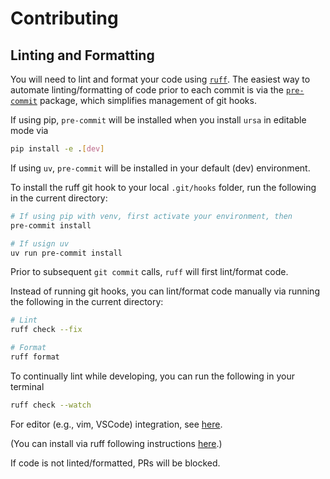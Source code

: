 # Contributing

## Linting and Formatting

You will need to lint and format your code using [`ruff`][2]. The easiest way
to automate linting/formatting of code prior to each commit is via the
[`pre-commit`][1] package, which simplifies management of git hooks.

If using pip, `pre-commit` will be installed when you install `ursa` in
editable mode via

```bash
pip install -e .[dev]
```

If using `uv`, `pre-commit` will be installed in your default (dev)
environment.

To install the ruff git hook to your local `.git/hooks` folder, run
the following in the current directory:

```bash
# If using pip with venv, first activate your environment, then
pre-commit install

# If usign uv
uv run pre-commit install
```

Prior to subsequent `git commit` calls, `ruff` will first lint/format code.

Instead of running git hooks, you can lint/format code manually via running the
following in the current directory:

```bash
# Lint
ruff check --fix

# Format
ruff format
```

To continually lint while developing, you can
run the following in your terminal

```bash
ruff check --watch
```

For editor (e.g., vim, VSCode) integration, see [here][4].

(You can install via ruff following instructions [here][3].)

If code is not linted/formatted, PRs will be blocked.

[1]: https://pre-commit.com
[2]: https://github.com/astral-sh/ruff
[3]: https://docs.astral.sh/ruff/installation
[4]: https://docs.astral.sh/ruff/editors/setup
